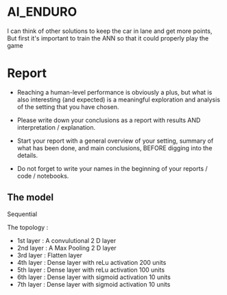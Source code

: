 # AI_ENDURO

I can think of other solutions to keep the car in lane and get more points, But first it's important to train the ANN so that it could properly play the game

# Report

* Reaching a human-level performance is obviously a plus, but what is also interesting (and expected) is a meaningful exploration and analysis of the setting that you have chosen.

* Please write down your conclusions as a report with results AND interpretation / explanation.

* Start your report with a general overview of your setting, summary of what has been done, and main conclusions, BEFORE digging into the details.

* Do not forget to write your names in the beginning of your reports / code / notebooks.

## The model

Sequential

The topology :

* 1st layer : A convulutional 2 D layer
* 2nd layer : A Max Pooling 2 D layer
* 3rd layer : Flatten layer
* 4th layer : Dense layer with reLu activation 200 units
* 5th layer : Dense layer with reLu activation 100 units
* 6th layer : Dense layer with sigmoid activation 10 units
* 7th layer : Dense layer with sigmoid activation 10 units
